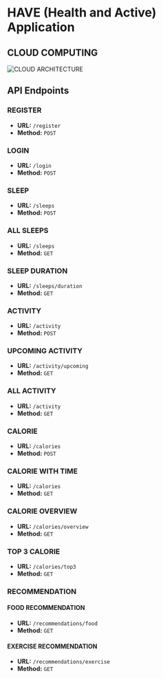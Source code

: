 # HAVE (Health and Active) Application

## CLOUD COMPUTING
![CLOUD ARCHITECTURE](https://drive.google.com/uc?id=1OSr7exJibzfFsOpqdzJLpI_xNbLviNwt)

## API Endpoints

### REGISTER
- **URL:** `/register`
- **Method:** `POST`

### LOGIN
- **URL:** `/login`
- **Method:** `POST`

### SLEEP
- **URL:** `/sleeps`
- **Method:** `POST`

### ALL SLEEPS
- **URL:** `/sleeps`
- **Method:** `GET`

### SLEEP DURATION
- **URL:** `/sleeps/duration`
- **Method:** `GET`

### ACTIVITY
- **URL:** `/activity`
- **Method:** `POST`

### UPCOMING ACTIVITY
- **URL:** `/activity/upcoming`
- **Method:** `GET`

### ALL ACTIVITY
- **URL:** `/activity`
- **Method:** `GET`

### CALORIE
- **URL:** `/calories`
- **Method:** `POST`

### CALORIE WITH TIME
- **URL:** `/calories`
- **Method:** `GET`

### CALORIE OVERVIEW
- **URL:** `/calories/overview`
- **Method:** `GET`

### TOP 3 CALORIE
- **URL:** `/calories/top3`
- **Method:** `GET`

### RECOMMENDATION

#### FOOD RECOMMENDATION
- **URL:** `/recommendations/food`
- **Method:** `GET`

#### EXERCISE RECOMMENDATION
- **URL:** `/recommendations/exercise`
- **Method:** `GET`
